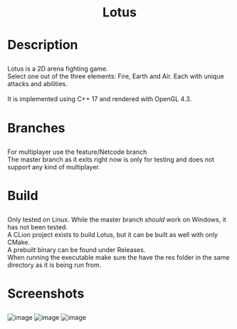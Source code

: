 <h1 align="center">Lotus</h1>

# <p>Description</p>

<p>
Lotus is a 2D arena fighting game.
<br>
  Select one out of the three elements: Fire, Earth and Air.
  Each with unique attacks and abilities. 
<br>
<br>It is implemented using C++ 17 and rendered with OpenGL 4.3.
</p>

# <p>Branches</p>
<p>
For multiplayer use the feature/Netcode branch
<br>
The master branch as it exits right now is only for testing and does not support any kind of multiplayer.
</p>

# <p>Build</p>

<p>
Only tested on Linux.
While the master branch <i>should</i> work on Windows, it has not been tested.
<br>
A CLion project exists to build Lotus, but it can be built as well with only CMake.
<br> 
A prebuilt binary can be found under Releases.
<br>
When running the executable make sure the have the res folder in the same directory as it is being run from.
</p>

# <p>Screenshots</p>
![image](https://github.com/MarQMark/Lotus/assets/72945679/166d5151-f597-46ae-9ee4-14f40165216b)
![image](https://github.com/MarQMark/Lotus/assets/72945679/a2b91e8b-e5c9-4d16-9fee-d1cb05448865)
![image](https://github.com/MarQMark/Lotus/assets/72945679/336a74b1-e43c-4a25-97d9-6401dd7376c5)
